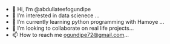- 👋 Hi, I’m @abdullateefogundipe
- 👀 I’m interested in data scienece ...
- 🌱 I’m currently learning python programming with Hamoye ...
- 💞️ I’m looking to collaborate on real life projects...
- 📫 How to reach me ogundipe72@gmail.com...

<!---
abdullateefogundipe/abdullateefogundipe is a ✨ special ✨ repository because its `README.md` (this file) appears on your GitHub profile.
You can click the Preview link to take a look at your changes.
--->
